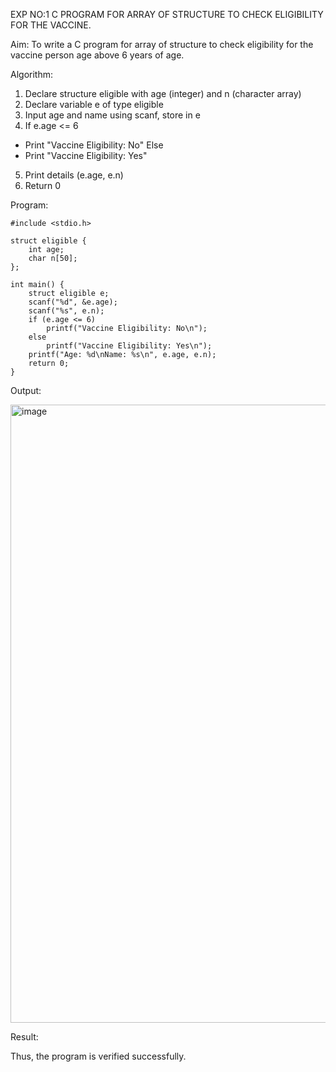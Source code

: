 EXP NO:1 C PROGRAM FOR ARRAY OF STRUCTURE TO CHECK ELIGIBILITY FOR THE VACCINE.

Aim:
To write a C program for array of structure to check eligibility for the vaccine person age above 6 years of age.

Algorithm:
1.	Declare structure eligible with age (integer) and n (character array)
2.	Declare variable e of type eligible
3.	Input age and name using scanf, store in e
4.	If e.age <= 6
-	Print "Vaccine Eligibility: No"
Else
-	Print "Vaccine Eligibility: Yes"
5.	Print details (e.age, e.n)
6.	Return 0
 
Program:
```
#include <stdio.h>

struct eligible {
    int age;
    char n[50];
};

int main() {
    struct eligible e;
    scanf("%d", &e.age);
    scanf("%s", e.n);
    if (e.age <= 6)
        printf("Vaccine Eligibility: No\n");
    else
        printf("Vaccine Eligibility: Yes\n");
    printf("Age: %d\nName: %s\n", e.age, e.n);
    return 0;
}
```


Output:

<img width="935" height="989" alt="image" src="https://github.com/user-attachments/assets/fa1736fc-51aa-44ed-8f4d-5c165463a776" />

Result:

Thus, the program is verified successfully.
